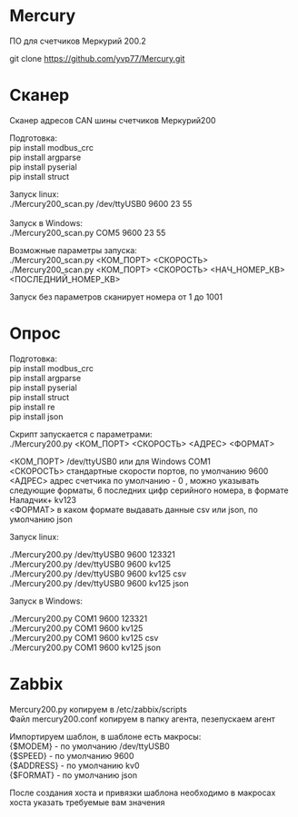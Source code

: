 # Mercury
ПО для счетчиков Меркурий 200.2<br>

git clone https://github.com/yvp77/Mercury.git


# Сканер
Сканер адресов CAN шины счетчиков Меркурий200

Подготовка:<br>
pip install modbus_crc<br>
pip install argparse<br>
pip install pyserial<br>
pip install struct<br>

Запуск linux:<br>
./Mercury200_scan.py /dev/ttyUSB0 9600 23 55<br>
<br>
Запуск в Windows:<br>
./Mercury200_scan.py COM5 9600 23 55<br>

Возможные параметры запуска:<br>
./Mercury200_scan.py <КОМ_ПОРТ> <СКОРОСТЬ><br>
./Mercury200_scan.py <КОМ_ПОРТ> <СКОРОСТЬ> <НАЧ_НОМЕР_КВ> <ПОСЛЕДНИЙ_НОМЕР_КВ> <br>

Запуск без параметров сканирует номера от 1 до 1001

# Опрос

Подготовка:<br>
pip install modbus_crc<br>
pip install argparse<br>
pip install pyserial<br>
pip install struct<br>
pip install re<br>
pip install json<br>

Скрипт запускается с параметрами:<br>
./Mercury200.py <КОМ_ПОРТ> <СКОРОСТЬ> <АДРЕС> <ФОРМАТ><br>

<КОМ_ПОРТ> /dev/ttyUSB0 или для Windows COM1<br>
<СКОРОСТЬ> стандартные скорости портов, по умолчанию 9600<br>
<АДРЕС> адрес счетчика по умолчанию - 0 , можно указывать следующие форматы, 6 последних цифр серийного номера, в формате Наладчик+ kv123<br>
<ФОРМАТ> в каком формате выдавать данные csv или json, по умолчанию json<br>

Запуск linux:

./Mercury200.py /dev/ttyUSB0 9600 123321<br>
./Mercury200.py /dev/ttyUSB0 9600 kv125<br>
./Mercury200.py /dev/ttyUSB0 9600 kv125 csv<br>
./Mercury200.py /dev/ttyUSB0 9600 kv125 json<br>


Запуск в Windows:

./Mercury200.py COM1 9600 123321<br>
./Mercury200.py COM1 9600 kv125<br>
./Mercury200.py COM1 9600 kv125 csv<br>
./Mercury200.py COM1 9600 kv125 json<br>

# Zabbix

Mercury200.py копируем в /etc/zabbix/scripts<br>
Файл mercury200.conf копируем в папку агента, пезепускаем агент

Импортируем шаблон, в шаблоне есть макросы:<br>
{$MODEM} - по умолчанию /dev/ttyUSB0<br>
{$SPEED} - по умолчанию 9600<br>
{$ADDRESS} - по умолчанию kv0<br>
{$FORMAT} - по умолчанию json<br>

После создания хоста и привязки шаблона необходимо в макросах хоста указать требуемые вам значения



